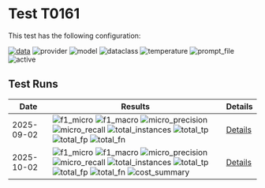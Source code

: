 # Test T0161

This test has the following configuration:

<a href="/humanities_data_benchmark/benchmarks/zettelkatalog"><img src="https://img.shields.io/badge/data-zettelkatalog-lightgrey" alt="data"></a>&nbsp;<img src="https://img.shields.io/badge/provider-openai-green" alt="provider">&nbsp;<img src="https://img.shields.io/badge/model-gpt--4.1--mini-blue" alt="model">&nbsp;<img src="https://img.shields.io/badge/dataclass-Document-purple" alt="dataclass">&nbsp;<img src="https://img.shields.io/badge/temperature-0.0-ffff00" alt="temperature">&nbsp;<img src="https://img.shields.io/badge/prompt_file-prompt.txt-lightgrey" alt="prompt_file">&nbsp;<img src="https://img.shields.io/badge/active-yes-brightgreen" alt="active">


## Test Runs

<script src="https://code.jquery.com/jquery-3.6.0.min.js"></script>
<link rel="stylesheet" href="https://cdn.datatables.net/1.13.6/css/jquery.dataTables.min.css">
<script src="https://cdn.datatables.net/1.13.6/js/jquery.dataTables.min.js"></script><style>
    /* Square styles */
    .test-rectangle {
        display: inline-flex;
        height: 20px;
        border-radius: 3px;
        text-align: center;
        align-items: center;
        justify-content: center;
        font-size: 12px;
        font-weight: regular;
        color: white;
        padding: 0 5px;
        white-space: nowrap;
        overflow: hidden;
        text-overflow: ellipsis;
    }
    .test-square {
        display: inline-flex;
        width: 45px;
        height: 20px;
        border-radius: 3px;
        text-align: center;
        align-items: center;
        justify-content: center;
        font-size: 11px;
        font-weight: bold;
        color: white;
    }
    /* Inner table styles */
    .inner-table {
        width: 100%;
        border-collapse: collapse;
        margin: 0;
        padding: 0;
    }
    .inner-table th, .inner-table td {
        padding: 4px;
        text-align: left;
        border-bottom: 1px solid #ddd;
    }
    .inner-table th {
        background-color: #f2f2f2;
        font-weight: bold;
    }
    
    /* Sortable table styles */
    .sortable-table th[onclick] {
        cursor: pointer;
        user-select: none;
        transition: background-color 0.2s;
    }
    .sortable-table th[onclick]:hover {
        background-color: #e8e8e8;
    }
    
    /* Rules column styles */
    .inner-table td:nth-child(6) {
        max-width: 200px;
        word-wrap: break-word;
        overflow-wrap: break-word;
    }
    
    /* Radar chart container styles */
    #performanceRadar {
        border: 1px solid #ddd;
        border-radius: 8px;
        background-color: #fafafa;
    }
</style>
<table id="data-table" class="display">
  <thead><tr>
    <th>Date</th>
    <th>Results</th>
    <th>Details</th>

  </tr></thead>
  <tbody>
<tr>
    <td>2025-09-02</td>
    <td><img src="https://img.shields.io/badge/f1_micro-0.87017099430019-brightgreen" alt="f1_micro">&nbsp;<img src="https://img.shields.io/badge/f1_macro-0.8673764258555133-brightgreen" alt="f1_macro">&nbsp;<img src="https://img.shields.io/badge/micro_precision-0.8875968992248062-brightgreen" alt="micro_precision">&nbsp;<img src="https://img.shields.io/badge/micro_recall-0.853416149068323-brightgreen" alt="micro_recall">&nbsp;<img src="https://img.shields.io/badge/total_instances-263-brightgreen" alt="total_instances">&nbsp;<img src="https://img.shields.io/badge/total_tp-2061-brightgreen" alt="total_tp">&nbsp;<img src="https://img.shields.io/badge/total_fp-261-brightgreen" alt="total_fp">&nbsp;<img src="https://img.shields.io/badge/total_fn-354-brightgreen" alt="total_fn">&nbsp;</td>
    <td><a href='/humanities_data_benchmark/archive/2025-09-02/T0161'>Details</a></td>
</tr>
<tr>
    <td>2025-10-02</td>
    <td><img src="https://img.shields.io/badge/f1_micro-0.7121870473825781-brightgreen" alt="f1_micro">&nbsp;<img src="https://img.shields.io/badge/f1_macro-0.710722433460076-brightgreen" alt="f1_macro">&nbsp;<img src="https://img.shields.io/badge/micro_precision-0.7117452440033085-brightgreen" alt="micro_precision">&nbsp;<img src="https://img.shields.io/badge/micro_recall-0.7126293995859213-brightgreen" alt="micro_recall">&nbsp;<img src="https://img.shields.io/badge/total_instances-263-brightgreen" alt="total_instances">&nbsp;<img src="https://img.shields.io/badge/total_tp-1721-brightgreen" alt="total_tp">&nbsp;<img src="https://img.shields.io/badge/total_fp-697-brightgreen" alt="total_fp">&nbsp;<img src="https://img.shields.io/badge/total_fn-694-brightgreen" alt="total_fn">&nbsp;<img src="https://img.shields.io/badge/cost_summary-{'total_input_tokens': 454579, 'total_output_tokens': 59865, 'total_tokens': 514444, 'input_cost_usd': 0.181832, 'output_cost_usd': 0.095784, 'total_cost_usd': 0.277616, 'pricing_date': '2025--10--02', 'input_price_per_million': 0.4, 'output_price_per_million': 1.6}-brightgreen" alt="cost_summary">&nbsp;</td>
    <td><a href='/humanities_data_benchmark/archive/2025-10-02/T0161'>Details</a></td>
</tr>

  </tbody>
</table>

<script>
  $(document).ready(function() {
    $('#data-table').DataTable({
      "paging": true,
      "searching": true,
      "ordering": true,
      "info": true,
      "lengthMenu": [[10, 20, -1], [10, 20, "All"]],
    });
  });
</script>
